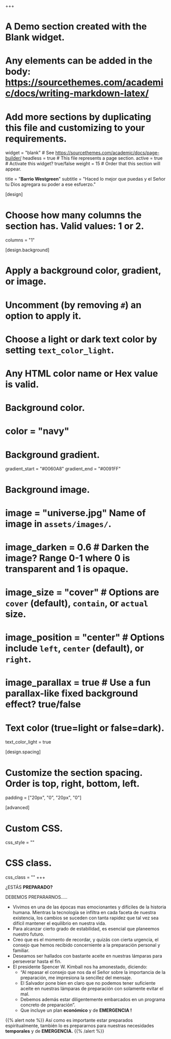 +++
# A Demo section created with the Blank widget.
# Any elements can be added in the body: https://sourcethemes.com/academic/docs/writing-markdown-latex/
# Add more sections by duplicating this file and customizing to your requirements.

widget = "blank"  # See https://sourcethemes.com/academic/docs/page-builder/
headless = true  # This file represents a page section.
active = true  # Activate this widget? true/false
weight = 15  # Order that this section will appear.

title = "**Barrio Westgreen**"
subtitle = "Haced lo mejor que puedas y el Señor tu Dios agregara su poder a ese esfuerzo."

[design]
  # Choose how many columns the section has. Valid values: 1 or 2.
  columns = "1"

[design.background]
  # Apply a background color, gradient, or image.
  #   Uncomment (by removing `#`) an option to apply it.
  #   Choose a light or dark text color by setting `text_color_light`.
  #   Any HTML color name or Hex value is valid.

  # Background color.
  # color = "navy"
  
  # Background gradient.
   gradient_start = "#0060A8"
   gradient_end = "#0091FF"
  
  # Background image.
  # image = "universe.jpg"   Name of image in `assets/images/`.
  # image_darken = 0.6 # Darken the image? Range 0-1 where 0 is transparent and 1 is opaque.
  # image_size = "cover"  #  Options are `cover` (default), `contain`, or `actual` size.
  # image_position = "center"  # Options include `left`, `center` (default), or `right`.
  # image_parallax = true  # Use a fun parallax-like fixed background effect? true/false
  
  # Text color (true=light or false=dark).
  text_color_light = true

[design.spacing]
  # Customize the section spacing. Order is top, right, bottom, left.
  padding = ["20px", "0", "20px", "0"]

[advanced]
 # Custom CSS. 
 css_style = ""
 
 # CSS class.
 css_class = ""
+++

¿ESTÁS **PREPARADO?**

DEBEMOS PREPARARNOS.....

- Vivimos en una de las épocas mas emocionantes y difíciles de la historia humana. Mientras la tecnología se infiltra en cada faceta de nuestra existencia, los cambios se suceden con tanta rapidez que tal vez sea difícil mantener el equilibrio en nuestra vida.
- Para alcanzar cierto grado de estabilidad, es esencial que planeemos nuestro futuro.
- Creo que es el momento de recordar, y quizás con cierta urgencia, el consejo que hemos recibido concerniente a la preparación personal y familiar.
- Deseamos ser hallados con bastante aceite en nuestras lámparas para perseverar hasta el fin.
- El presidente Spencer W. Kimball nos ha amonestado, diciendo:
  - “Al repasar el consejo que nos da el Señor sobre la importancia de la preparación, me impresiona la sencillez del mensaje.
  - El Salvador pone bien en claro que no podemos tener suficiente aceite en nuestras lámparas de preparación con solamente evitar el mal.
  - Debemos además estar diligentemente embarcados en un programa concreto de preparación”.
  - Que incluye un plan **económico** y de **EMERGENCIA !**

{{% alert note %}}
Así como es importante estar preparados espiritualmente, también lo es prepararnos para
nuestras necesidades **temporales** y  de **EMERGENCIA.**
{{% /alert %}}
